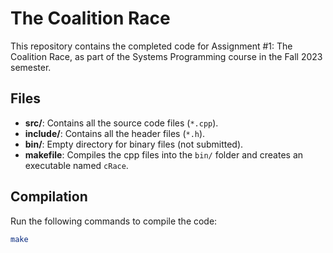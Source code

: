 # The Coalition Race

This repository contains the completed code for Assignment #1: The Coalition Race, as part of the Systems Programming course in the Fall 2023 semester.

## Files
- **src/**: Contains all the source code files (`*.cpp`).
- **include/**: Contains all the header files (`*.h`).
- **bin/**: Empty directory for binary files (not submitted).
- **makefile**: Compiles the cpp files into the `bin/` folder and creates an executable named `cRace`.

## Compilation
Run the following commands to compile the code:
```sh
make

